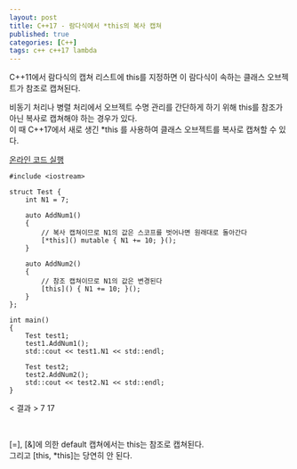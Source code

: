 ```yaml
---
layout: post
title: C++17 - 람다식에서 *this의 복사 캡쳐
published: true
categories: [C++]
tags: c++ c++17 lambda
---
```

C++11에서 람다식의 캡쳐 리스트에 this를 지정하면 이 람다식이 속하는 클래스 오브젝트가 참조로 캡쳐된다.  
  
비동기 처리나 병렬 처리에서 오브젝트 수명 관리를 간단하게 하기 위해 this를 참조가 아닌 복사로 캡쳐해야 하는 경우가 있다.  
이 때 C++17에서 새로 생긴 *this 를 사용하여 클래스 오브젝트를 복사로 캡쳐할 수 있다.  
  
[온라인 코드 실행](https://wandbox.org/permlink/XecsgBmUSLBgVu9L)    
```
#include <iostream>

struct Test {
    int N1 = 7;
    
    auto AddNum1()
    {
        // 복사 캡쳐이므로 N1의 값은 스코프를 벗어나면 원래대로 돌아간다
        [*this]() mutable { N1 += 10; }();
    }
    
    auto AddNum2()
    {
        // 참조 캡쳐이므로 N1의 값은 변경된다
        [this]() { N1 += 10; }();
    }
};

int main()
{
    Test test1;
    test1.AddNum1();   
    std::cout << test1.N1 << std::endl;
    
    Test test2;
    test2.AddNum2();    
    std::cout << test2.N1 << std::endl;
}
```  
  
< 결과 >
7
17  
  
<br>  
  
[=], [&]에 의한 default 캡쳐에서는 this는 참조로 캡쳐된다.   
그리고 [this, *this]는 당연히 안 된다.  
        